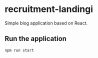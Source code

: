 # recruitment-landingi

Simple blog application based on React.

## Run the application

```
npm run start
```

